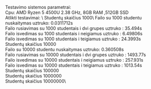 Testavimo sistemos parametrai:\
Cpu: AMD Ryzen 5 4500U 2.38 GHz, 8GB RAM ,512GB SSD \
Atlikti testavimai: \ 
Studentų skaičius 1000\ 
Failo su 1000 studentu nuskaitymas uztruko: 0.0311712s\
Failo rusiavimas su 1000 studentais i dvi grupes uztruko : 35.494s\
Failo isvedimas su 1000 studentais  i neigiamus uztruko : 6.49806s\
Failo isvedimas su 1000 studentais  i teigiamus uztruko : 24.3993s\
Studentų skaičius 10000\
Failo su 10000 studentu nuskaitymas uztruko: 0.360508s\
Failo rusiavimas su 10000 studentais i dvi grupes uztruko : 1493.77s\
Failo isvedimas su 10000 studentais  i neigiamus uztruko : 257.931s\
Failo isvedimas su 10000 studentais  i teigiamus uztruko : 1013.54s\
Studentų skaičius 100000\
Studentų skaičius 1000000\
Studentų skaičius 10000000\
